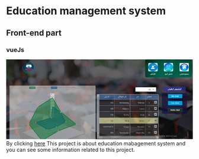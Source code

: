 # Education management system
## Front-end part
### vueJs
![Education management system](school1.png)
By clicking [here](https://reza-pishva.github.io/2-school-vue/)  This project is about education mabagement system and  you can see some information related to this project.
